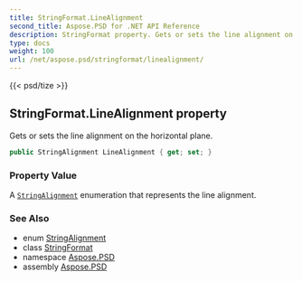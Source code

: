 ```yaml
---
title: StringFormat.LineAlignment
second_title: Aspose.PSD for .NET API Reference
description: StringFormat property. Gets or sets the line alignment on the horizontal plane
type: docs
weight: 100
url: /net/aspose.psd/stringformat/linealignment/
---
```

{{< psd/tize >}}
## StringFormat.LineAlignment property

Gets or sets the line alignment on the horizontal plane.

```csharp
public StringAlignment LineAlignment { get; set; }
```

### Property Value

A [`StringAlignment`](../../stringalignment/) enumeration that represents the line alignment.

### See Also

* enum [StringAlignment](../../stringalignment/)
* class [StringFormat](../)
* namespace [Aspose.PSD](../../stringformat/)
* assembly [Aspose.PSD](../../../)


